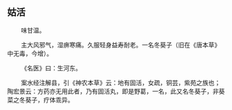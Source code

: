 ## 姑活
<p>&emsp;&emsp;
味甘温。
</p>
<p>&emsp;&emsp;
主大风邪气，湿痹寒痛。久服轻身益寿耐老。一名冬葵子（旧在《唐本草》中无毒，今增）。
</p>
<p>&emsp;&emsp;
《名医》曰：生河东。
</p>
<p>&emsp;&emsp;
案水经注解县，引《神农本草》云：地有固活，女疏，铜芸，紫苑之族也；陶宏景云：方药亦无用此者，乃有固活丸，即是野葛，一名，此又名冬葵子，非葵菜之冬葵子，疗体乖异。
</p>